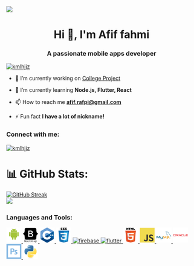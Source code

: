 <img src="https://cdn.discordapp.com/attachments/999735726285525165/1133134844310863932/Blue_Modern_Marketing_Ideas_and_Tips_Youtube_Thumbnail.png" >

<h1 align="center">Hi 👋, I'm Afif fahmi</h1>
<h3 align="center">A passionate mobile apps developer</h3>

<p align="left"> <a href="https://twitter.com/kmlhjjz" target="blank"><img src="https://img.shields.io/twitter/follow/kmlhjjz?logo=twitter&style=for-the-badge" alt="kmlhjjz" /></a> </p>



- 🔭 I’m currently working on [College Project](https://github.com/Afiffahmi/Sales-System)

- 🌱 I’m currently learning **Node.js, Flutter, React**

- 📫 How to reach me **afif.rafpi@gmail.com**

- ⚡ Fun fact **I have a lot of nickname!**

<h3 align="left">Connect with me:</h3>
<p align="left">
<a href="https://twitter.com/kmlhjjz" target="blank"><img align="center" src="https://raw.githubusercontent.com/rahuldkjain/github-profile-readme-generator/master/src/images/icons/Social/twitter.svg" alt="kmlhjjz" height="30" width="40" /></a>
</p>

# 📊 GitHub Stats:
[![GitHub Streak](https://streak-stats.demolab.com?user=Afiffahmi&theme=dark&border_radius=7)](https://git.io/streak-stats)<br/>
![](https://github-readme-stats.vercel.app/api/top-langs/?username=Afiffahmi&theme=react&hide_border=false&include_all_commits=false&count_private=false&layout=compact)


<h3 align="left">Languages and Tools:</h3>
<p align="left"> <a href="https://developer.android.com" target="_blank" rel="noreferrer"> <img src="https://raw.githubusercontent.com/devicons/devicon/master/icons/android/android-original-wordmark.svg" alt="android" width="40" height="40"/> </a> <a href="https://getbootstrap.com" target="_blank" rel="noreferrer"> <img src="https://raw.githubusercontent.com/devicons/devicon/master/icons/bootstrap/bootstrap-plain-wordmark.svg" alt="bootstrap" width="40" height="40"/> </a> <a href="https://www.w3schools.com/cpp/" target="_blank" rel="noreferrer"> <img src="https://raw.githubusercontent.com/devicons/devicon/master/icons/cplusplus/cplusplus-original.svg" alt="cplusplus" width="40" height="40"/> </a> <a href="https://www.w3schools.com/css/" target="_blank" rel="noreferrer"> <img src="https://raw.githubusercontent.com/devicons/devicon/master/icons/css3/css3-original-wordmark.svg" alt="css3" width="40" height="40"/> </a> <a href="https://firebase.google.com/" target="_blank" rel="noreferrer"> <img src="https://www.vectorlogo.zone/logos/firebase/firebase-icon.svg" alt="firebase" width="40" height="40"/> </a> <a href="https://flutter.dev" target="_blank" rel="noreferrer"> <img src="https://www.vectorlogo.zone/logos/flutterio/flutterio-icon.svg" alt="flutter" width="40" height="40"/> </a> <a href="https://www.w3.org/html/" target="_blank" rel="noreferrer"> <img src="https://raw.githubusercontent.com/devicons/devicon/master/icons/html5/html5-original-wordmark.svg" alt="html5" width="40" height="40"/> </a> <a href="https://developer.mozilla.org/en-US/docs/Web/JavaScript" target="_blank" rel="noreferrer"> <img src="https://raw.githubusercontent.com/devicons/devicon/master/icons/javascript/javascript-original.svg" alt="javascript" width="40" height="40"/> </a> <a href="https://www.mysql.com/" target="_blank" rel="noreferrer"> <img src="https://raw.githubusercontent.com/devicons/devicon/master/icons/mysql/mysql-original-wordmark.svg" alt="mysql" width="40" height="40"/> </a> <a href="https://www.oracle.com/" target="_blank" rel="noreferrer"> <img src="https://raw.githubusercontent.com/devicons/devicon/master/icons/oracle/oracle-original.svg" alt="oracle" width="40" height="40"/> </a> <a href="https://www.photoshop.com/en" target="_blank" rel="noreferrer"> <img src="https://raw.githubusercontent.com/devicons/devicon/master/icons/photoshop/photoshop-line.svg" alt="photoshop" width="40" height="40"/> </a> <a href="https://www.python.org" target="_blank" rel="noreferrer"> <img src="https://raw.githubusercontent.com/devicons/devicon/master/icons/python/python-original.svg" alt="python" width="40" height="40"/> </a> </p>

